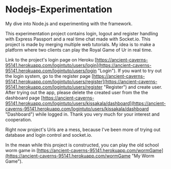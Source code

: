 # Nodejs-Experimentation
My dive into Node.js and experimenting with the framework.

This experimentation project contains login, logout and register handling with Express Passport and a real time chat made with Socket.io.
This project is made by merging multiple web tutorials. My idea is to make a platform where two clients can play the Royal Game of Ur in real time. 

Link to the project's login page on Heroku [https://ancient-caverns-95141.herokuapp.com/logintuto/users/login](https://ancient-caverns-95141.herokuapp.com/logintuto/users/login "Login"). If you want to try out the login system, go to the register page [https://ancient-caverns-95141.herokuapp.com/logintuto/users/register](https://ancient-caverns-95141.herokuapp.com/logintuto/users/register "Register") and create user. After trying out the app, please delete the created user from the the dashboard page [https://ancient-caverns-95141.herokuapp.com/logintuto/users/kissakala/dashboard](https://ancient-caverns-95141.herokuapp.com/logintuto/users/kissakala/dashboard "Dashboard") while logged in. Thank you very much for your interest and cooperation.

Right now project's Urls are a mess, because I've been more of trying out database and login control and socket.io.

In the mean while this project is constructed, you can play the old school worm game in [https://ancient-caverns-95141.herokuapp.com/wormGame](https://ancient-caverns-95141.herokuapp.com/wormGame "My Worm Game").
